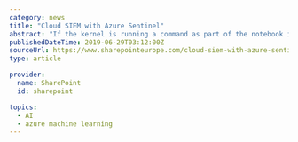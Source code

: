 ```yaml
---
category: news
title: "Cloud SIEM with Azure Sentinel"
abstract: "If the kernel is running a command as part of the notebook it will state [*] As part of Sentinel, Microsoft has also built-in machine learning. One such innovation is Azure Sentinel Fusion built especially to reduce false negative alerts. Fusion uses graph ..."
publishedDateTime: 2019-06-29T03:12:00Z
sourceUrl: https://www.sharepointeurope.com/cloud-siem-with-azure-sentinel/
type: article

provider:
  name: SharePoint
  id: sharepoint

topics:
  - AI
  - azure machine learning
---
```

